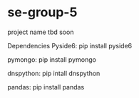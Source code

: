 # se-group-5

project name tbd soon

Dependencies
Pyside6: pip install pyside6

pymongo: pip install pymongo

dnspython: pip intall dnspython

pandas: pip install pandas